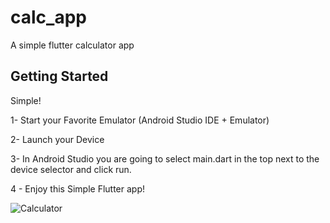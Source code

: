 # calc_app

A simple flutter calculator app

## Getting Started

Simple!


1- Start your Favorite Emulator (Android Studio IDE + Emulator)

2- Launch your Device

3- In Android Studio you are going to select main.dart in the top next to the device selector and click run. 

4 - Enjoy this Simple Flutter app!



![Calculator](http://i.ibb.co/9GW2c7K/Screenshot-from-2020-12-08-00-26-52.png "Simple Calculator App")
